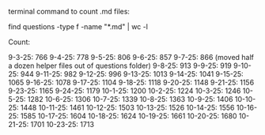 terminal command to count .md files: 
    
find questions -type f -name "*.md" | wc -l

Count:

9-3-25: 766
9-4-25: 778
9-5-25: 806
9-6-25: 857
9-7-25: 866 (moved half a dozen helper files out of questions folder)
9-8-25: 913
9-9-25: 919
9-10-25: 944
9-11-25: 982
9-12-25: 996
9-13-25: 1013
9-14-25: 1041
9-15-25: 1065
9-16-25: 1078
9-17-25: 1104
9-18-25: 1118
9-20-25: 1148
9-21-25: 1156
9-23-25: 1165
9-24-25: 1179
10-1-25: 1200
10-2-25: 1224
10-3-25: 1246
10-5-25: 1282
10-6-25: 1306
10-7-25: 1339
10-8-25: 1363
10-9-25: 1406
10-10-25: 1448
10-11-25: 1461
10-12-25: 1503
10-13-25: 1526
10-14-25: 1556
10-16-25: 1585
10-17-25: 1604
10-18-25: 1624
10-19-25: 1661
10-20-25: 1680
10-21-25: 1701
10-23-25: 1713








